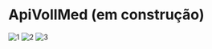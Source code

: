 # ApiVollMed (em construção)

![1](https://user-images.githubusercontent.com/106784981/234427874-c5ee7fa4-6269-49b8-b7f3-de128fad4e16.png)
![2](https://user-images.githubusercontent.com/106784981/234427908-8cc5e486-2640-4938-9a13-fe05b32318be.png)
![3](https://user-images.githubusercontent.com/106784981/234427905-d69311f5-c4d6-4e75-b62a-3d24b40b4165.png)
